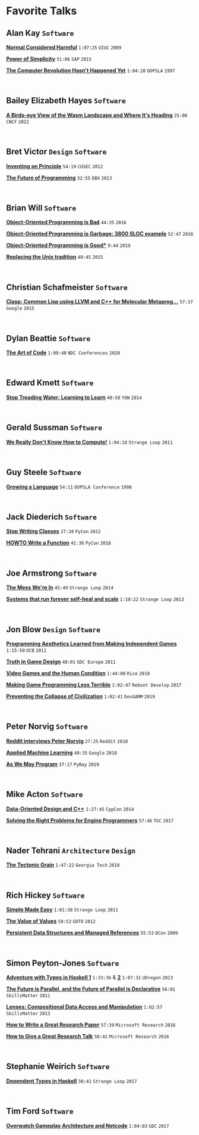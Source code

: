 # Favorite Talks

## Alan Kay `Software`
[__Normal Considered Harmful__](https://youtu.be/FvmTSpJU-Xc)
`1:07:25`
`UIUC`
`2009`

[__Power of Simplicity__](https://youtu.be/NdSD07U5uBs)
`51:06`
`SAP`
`2015`

[__The Computer Revolution Hasn't Happened Yet__](https://youtu.be/aYT2se94eU0)
`1:04:28`
`OOPSLA`
`1997`

<br />

## Bailey Elizabeth Hayes `Software`
[__A Birds-eye View of the Wasm Landscape and Where It's Heading__](https://youtu.be/7Pk1Exrqp50)
`25:08`
`CNCF`
`2022`

<br />

## Bret Victor `Design` `Software`
[__Inventing on Principle__](https://youtu.be/a-OyoVcbwWE)
`54:19`
`CUSEC`
`2012`

[__The Future of Programming__](https://youtu.be/8pTEmbeENF4)
`32:55`
`DBX`
`2013`

<br />

## Brian Will `Software`
[__Object-Oriented Programming is Bad__](https://youtu.be/QM1iUe6IofM) `44:35` `2016`

[__Object-Oriented Programming is Garbage: 3800 SLOC example__](https://youtu.be/V6VP-2aIcSc) `52:47` `2016`

[__Object-Oriented Programming is Good*__](https://youtu.be/0iyB0_qPvWk) `9:44` `2019`

[__Replacing the Unix tradition__](https://youtu.be/L9v4Mg8wi4U) `40:45` `2015`

<br />

## Christian Schafmeister `Software`
[__Clasp: Common Lisp using LLVM and C++ for Molecular Metaprog...__](https://youtu.be/8X69_42Mj-g)
`57:37`
`Google`
`2015`

<br />

## Dylan Beattie `Software`
[__The Art of Code__](https://youtu.be/6avJHaC3C2U)
`1:00:48`
`NDC Conferences`
`2020`

<br />

## Edward Kmett `Software`
[__Stop Treading Water: Learning to Learn__](https://youtu.be/Z8KcCU-p8QA)
`40:58`
`YOW`
`2014`

<br />

## Gerald Sussman `Software`
[__We Really Don't Know How to Compute!__](https://youtu.be/HB5TrK7A4pI)
`1:04:18`
`Strange Loop`
`2011`

<br />

## Guy Steele `Software`
[__Growing a Language__](https://youtu.be/lw6TaiXzHAE)
`54:11`
`OOPSLA Conference`
`1998`

<br />

## Jack Diederich `Software`
[__Stop Writing Classes__](https://youtu.be/o9pEzgHorH0)
`27:28`
`PyCon`
`2012`

[__HOWTO Write a Function__](https://youtu.be/rrBJVMyD-Gsjk)
`41:30`
`PyCon`
`2018`

<br />

## Joe Armstrong `Software`
[__The Mess We're In__](https://youtu.be/lKXe3HUG2l4)
`45:49`
`Strange Loop`
`2014`

[__Systems that run forever self-heal and scale__](https://youtu.be/cNICGEwmXLU)
`1:10:22`
`Strange Loop`
`2013`

<br />

## Jon Blow `Design` `Software`
[__Programming Aesthetics Learned from Making Independent Games__](https://youtu.be/JjDsP5n2kSM)
`1:15:50`
`UCB` `2011`

[__Truth in Game Design__](https://youtu.be/C5FUtrmO7gI)
`48:01`
`GDC Europe`
`2011`

[__Video Games and the Human Condition__](https://youtu.be/SqFu5O-oPmU)
`1:44:08`
`Rice`
`2010`

[__Making Game Programming Less Terrible__](https://youtu.be/De0Am_QcZiQ)
`1:02:47`
`Reboot Develop`
`2017`

[__Preventing the Collapse of Civilization__](https://youtu.be/ZSRHeXYDLko)
`1:02:41`
`DevGAMM`
`2019`

<br />


## Peter Norvig `Software`
[__Reddit interviews Peter Norvig__](https://youtu.be/hE7k0_9k0VA) `27:25` `Reddit` `2010`

[__Applied Machine Learning__](https://youtu.be/sjspbshEgP0) `40:35` `Google` `2018`

[__As We May Program__](https://youtu.be/J573tlzlSC4) `37:17` `PyBay` `2019`

<br />

## Mike Acton `Software`
[__Data-Oriented Design and C++__](https://youtu.be/rX0ItVEVjHc)
`1:27:45`
`CppCon`
`2014`

[__Solving the Right Problems for Engine Programmers__](https://youtu.be/4B00hV3wmMY)
`57:46`
`TGC`
`2017`

<br />

## Nader Tehrani `Architecture` `Design`
[__The Tectonic Grain__](https://youtu.be/hNtQ42n2smo)
`1:47:22`
`Georgia Tech`
`2018`

<br />

## Rich Hickey `Software`
[__Simple Made Easy__](https://youtu.be/SxdOUGdseq4)
`1:01:38`
`Strange Loop`
`2011`

[__The Value of Values__](https://youtu.be/-I-VpPMzG7c)
`58:53`
`GOTO`
`2012`

[__Persistent Data Structures and Managed References__](https://youtu.be/toD45DtVCFM)
`55:53`
`QCon`
`2009`

<br />

## Simon Peyton-Jones `Software`
[__Adventure with Types in Haskell 1__](https://youtu.be/6COvD8oynmI) `1:33:36` & [__2__](https://youtu.be/brE_dyedGm0) `1:07:31` `UOregon` `2013`

[__The Future is Parallel, and the Future of Parallel is Declarative__](https://youtu.be/tC94Mkg-oJU) `56:01` `SkillsMatter` `2011`

[__Lenses: Compositional Data Access and Manipulation__](https://youtu.be/k-QwBL9Dia0)
`1:02:57`
`SkillsMatter`
`2013`

[__How to Write a Great Research Paper__](https://youtu.be/k-QwBL9Dia0)
`57:39`
`Microsoft Research`
`2016`

[__How to Give a Great Research Talk__](https://youtu.be/sT_-owjKIbA)
`58:41`
`Microsoft Research`
`2016`

<br />

## Stephanie Weirich `Software`
[__Dependent Types in Haskell__](https://youtu.be/wNa3MMbhwS4)
`38:41`
`Strange Loop`
`2017`

<br />

## Tim Ford `Software`
[__Overwatch Gameplay Architecture and Netcode__](https://youtu.be/W3aieHjyNvw)
`1:04:03`
`GDC`
`2017`
